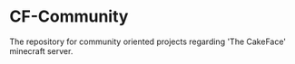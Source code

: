 # CF-Community
The repository for community oriented projects regarding 'The CakeFace' minecraft server.
